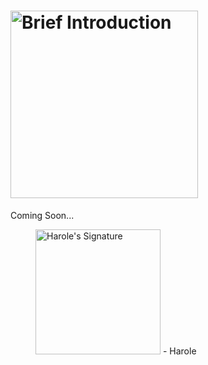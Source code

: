 # <a href="#"><picture><source media="(prefers-color-scheme: light)" srcset="https://user-images.githubusercontent.com/47141290/194379434-3cbe6917-de61-4d35-b9ac-69fe23cede3f.svg"><source media="(prefers-color-scheme: dark)" srcset="https://user-images.githubusercontent.com/47141290/194379434-3cbe6917-de61-4d35-b9ac-69fe23cede3f.svg"><img alt="Brief Introduction" title="Brief Introduction" width="300" src="https://user-images.githubusercontent.com/47141290/194379434-3cbe6917-de61-4d35-b9ac-69fe23cede3f.svg"></picture></a>

Coming Soon...
<figure title="Harole's Signature">
<img alt="Harole's Signature" title="Harole's Signature" width="200" src="https://user-images.githubusercontent.com/47141290/194127671-1d720896-257f-4ee0-b13e-d086d6909b26.svg">
<span>- Harole</span>
</figure>

